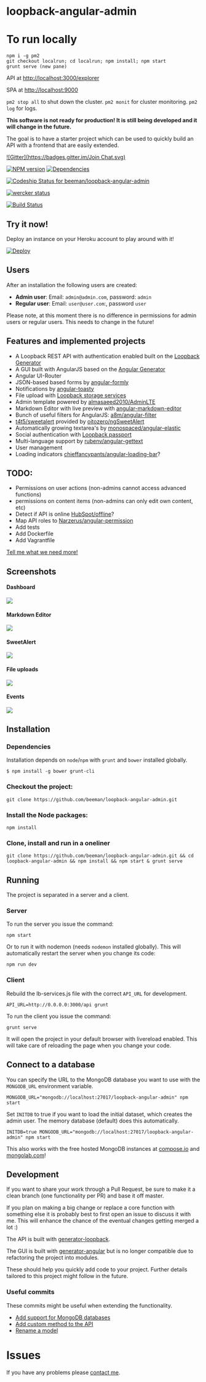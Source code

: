 # loopback-angular-admin

# To run locally

```
npm i -g pm2
git checkout localrun; cd localrun; npm install; npm start
grunt serve (new pane)
```

API at [http://localhost:3000/explorer](http://localhost:3000/explorer)

SPA at [http://localhost:9000](http://localhost:9000)

`pm2 stop all` to shut down the cluster. `pm2 monit` for cluster monitoring. `pm2 log` for logs.

**This software is not ready for production! It is still being developed and it will change in the future.**

The goal is to have a starter project which can be used to quickly build an API with a frontend that are easily extended.

[![Gitter](https://badges.gitter.im/Join Chat.svg)](https://gitter.im/beeman/loopback-angular-admin?utm_source=badge&utm_medium=badge&utm_campaign=pr-badge&utm_content=badge)

[![NPM version](https://badge.fury.io/js/loopback-angular-admin.png)](http://badge.fury.io/js/loopback-angular-admin)
[![Dependencies](https://david-dm.org/beeman/loopback-angular-admin.png)](https://david-dm.org/beeman/loopback-angular-admin)

[![Codeship Status for beeman/loopback-angular-admin](https://www.codeship.io/projects/63461bc0-396b-0132-3ad7-621226feddc2/status)](https://www.codeship.io/projects/42207)

[![wercker status](https://app.wercker.com/status/d5bf1a6b787b3c00633c02da0f9a48e5/s "wercker status")](https://app.wercker.com/project/bykey/d5bf1a6b787b3c00633c02da0f9a48e5)

[![Build Status](https://drone.io/github.com/beeman/loopback-angular-admin/status.png)](https://drone.io/github.com/beeman/loopback-angular-admin/latest)

## Try it now!

Deploy an instance on your Heroku account to play around with it!

[![Deploy](https://www.herokucdn.com/deploy/button.png)](https://heroku.com/deploy)

## Users

After an installation the following users are created:

- **Admin user**: Email: ```admin@admin.com```, password: ```admin```
- **Regular user**: Email: ```user@user.com```:, password ```user```

Please note, at this moment there is no difference in permissions for admin users or regular users. This needs to change in the future!

## Features and implemented projects

- A Loopback REST API with authentication enabled built on the [Loopback Generator](https://www.npmjs.org/package/generator-loopback)
- A GUI built with AngularJS based on the [Angular Generator](https://github.com/yeoman/generator-angular)
- Angular UI-Router
- JSON-based based forms by [angular-formly](https://formly-js.github.io/angular-formly/)
- Notifications by [angular-toasty](https://github.com/Salakar/angular-toasty)
- File upload with [Loopback storage services](https://github.com/strongloop/loopback-component-storage/)
- Admin template powered by [almasaeed2010/AdminLTE](https://github.com/almasaeed2010/AdminLTE)
- Markdown Editor with live preview with [angular-markdown-editor](https://github.com/JimLiu/angular-markdown-editor)
- Bunch of useful filters for AngularJS: [a8m/angular-filter](https://github.com/a8m/angular-filter)
- [t4t5/sweetalert](https://github.com/t4t5/sweetalert) provided by [oitozero/ngSweetAlert](https://github.com/oitozero/ngSweetAlert)
- Automatically growing textarea's by [monospaced/angular-elastic](https://github.com/monospaced/angular-elastic)
- Social authentication with [Loopback passport](https://github.com/strongloop/loopback-component-passport/)
- Multi-language support by [rubenv/angular-gettext](https://github.com/rubenv/angular-gettext)
- User management
- Loading indicators [chieffancypants/angular-loading-bar](https://github.com/chieffancypants/angular-loading-bar)?


## TODO:

- Permissions on user actions (non-admins cannot access advanced functions)
- permissions on content items (non-admins can only edit own content, etc)
- Detect if API is online [HubSpot/offline](https://github.com/HubSpot/offline)?
- Map API roles to [Narzerus/angular-permission](https://github.com/Narzerus/angular-permission)
- Add tests
- Add Dockerfile
- Add Vagrantfile


[Tell me what we need more!](https://github.com/beeman/loopback-angular-admin/issues/new)

## Screenshots
#### Dashboard
![](screenshots/dashboard.png?raw=true)
#### Markdown Editor
![](screenshots/pages.png?raw=true)
#### SweetAlert
![](screenshots/sweetalert.png?raw=true)
#### File uploads
![](screenshots/files.png?raw=true)
#### Events
![](screenshots/events.png?raw=true)

## Installation

### Dependencies

Installation depends on `node`/`npm` with `grunt` and `bower` installed globally.

    $ npm install -g bower grunt-cli

### Checkout the project:

    git clone https://github.com/beeman/loopback-angular-admin.git

### Install the Node packages:

    npm install

### Clone, install and run in a oneliner

    git clone https://github.com/beeman/loopback-angular-admin.git && cd loopback-angular-admin && npm install && npm start & grunt serve

## Running

The project is separated in a server and a client.

### Server

To run the server you issue the command:

    npm start

Or to run it with nodemon (needs `nodemon` installed globally). This will
automatically restart the server when you change its code:

    npm run dev

### Client

Rebuild the lb-services.js file with the correct `API_URL` for development.

    API_URL=http://0.0.0.0:3000/api grunt

To run the client you issue the command:

    grunt serve

It will open the project in your default browser with livereload enabled.
This will take care of reloading the page when you change your code.

## Connect to a database

You can specify the URL to the MongoDB database you want to use with the `MONGODB_URL` environment variable.

    MONGODB_URL="mongodb://localhost:27017/loopback-angular-admin" npm start

Set `INITDB` to true if you want to load the initial dataset, which creates the admin user. The memory database (default) does this automatically.

    INITDB=true MONGODB_URL="mongodb://localhost:27017/loopback-angular-admin" npm start

This also works with the free hosted MongoDB instances at [compose.io](https://www.compose.io) and [mongolab.com](https://mongolab.com)!

## Development

If you want to share your work through a Pull Request, be sure to make it a clean branch (one functionality per PR) and base it off master.

If you plan on making a big change or replace a core function with something else it is probably best to first open an issue to discuss it with me. This will enhance the chance of the eventual changes getting merged a lot :)  

The API is built with [generator-loopback](https://www.npmjs.org/package/generator-loopback).

The GUI is built with [generator-angular](https://www.npmjs.org/package/generator-angular) but is no longer compatible due to refactoring the project into modules.

These should help you quickly add code to your project. Further details tailored to this project might follow in the future.

### Useful commits

These commits might be useful when extending the functionality.

- [Add support for MongoDB databases](https://github.com/beeman/loopback-angular-admin/commit/6b884e601d535ed64b4ef4f6f07e0f55d357a5b6)
- [Add custom method to the API](https://github.com/beeman/loopback-angular-admin/commit/eedbd03f755ddf2234872886ee390ac4f6753c64)
- [Rename a model](https://github.com/beeman/loopback-angular-admin/commit/88254ce59af29818aec900514693e3fe6c94acea)

# Issues

If you have any problems please [contact me](https://github.com/beeman/loopback-angular-admin/issues/new).
